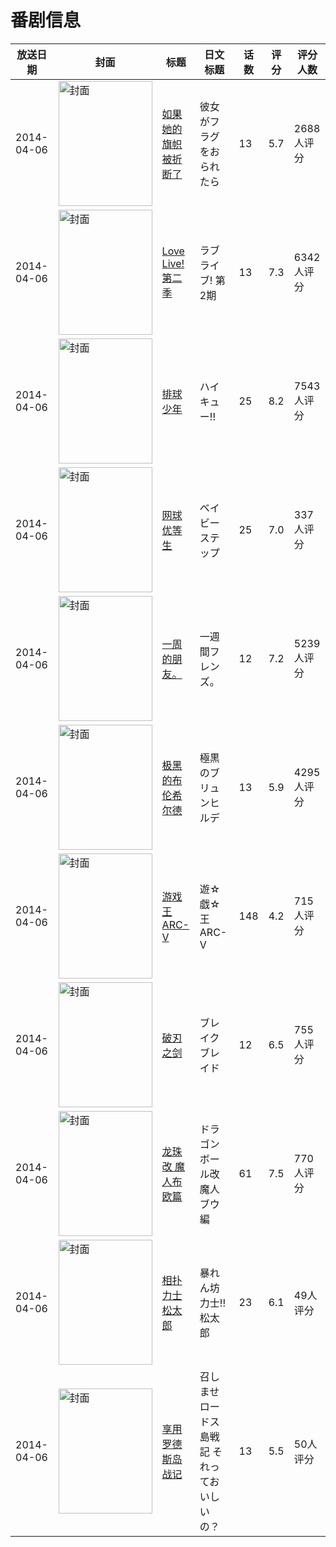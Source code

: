 # 番剧信息

|放送日期|封面|标题|日文标题|话数|评分|评分人数|
|---|---|---|---|---|---|---|
|2014-04-06|<img src="//lain.bgm.tv/pic/cover/c/1b/cb/63927_IOhHR.jpg" alt="封面" style="width:150px;height:200px;object-fit:cover;">|[如果她的旗帜被折断了](https://bangumi.tv/subject/63927)|彼女がフラグをおられたら|13|5.7|2688人评分|
|2014-04-06|<img src="//lain.bgm.tv/pic/cover/c/94/2a/75989_ylW5o.jpg" alt="封面" style="width:150px;height:200px;object-fit:cover;">|[Love Live! 第二季](https://bangumi.tv/subject/75989)|ラブライブ! 第2期|13|7.3|6342人评分|
|2014-04-06|<img src="//lain.bgm.tv/pic/cover/c/91/d8/84171_5KpYZ.jpg" alt="封面" style="width:150px;height:200px;object-fit:cover;">|[排球少年](https://bangumi.tv/subject/84171)|ハイキュー!!|25|8.2|7543人评分|
|2014-04-06|<img src="//lain.bgm.tv/pic/cover/c/01/6c/87717_bhpsc.jpg" alt="封面" style="width:150px;height:200px;object-fit:cover;">|[网球优等生](https://bangumi.tv/subject/87717)|ベイビーステップ|25|7.0|337人评分|
|2014-04-06|<img src="//lain.bgm.tv/pic/cover/c/98/a3/88493_tKAht.jpg" alt="封面" style="width:150px;height:200px;object-fit:cover;">|[一周的朋友。](https://bangumi.tv/subject/88493)|一週間フレンズ。|12|7.2|5239人评分|
|2014-04-06|<img src="//lain.bgm.tv/pic/cover/c/59/50/89485_xKkzo.jpg" alt="封面" style="width:150px;height:200px;object-fit:cover;">|[极黑的布伦希尔德](https://bangumi.tv/subject/89485)|極黒のブリュンヒルデ|13|5.9|4295人评分|
|2014-04-06|<img src="//lain.bgm.tv/pic/cover/c/c1/75/92161_R2GYo.jpg" alt="封面" style="width:150px;height:200px;object-fit:cover;">|[游戏王ARC-V](https://bangumi.tv/subject/92161)|遊☆戯☆王ARC-V|148|4.2|715人评分|
|2014-04-06|<img src="//lain.bgm.tv/pic/cover/c/8d/5a/95618_EO88l.jpg" alt="封面" style="width:150px;height:200px;object-fit:cover;">|[破刃之剑](https://bangumi.tv/subject/95618)|ブレイク ブレイド|12|6.5|755人评分|
|2014-04-06|<img src="//lain.bgm.tv/pic/cover/c/bb/ba/97045_zylL9.jpg" alt="封面" style="width:150px;height:200px;object-fit:cover;">|[龙珠改 魔人布欧篇](https://bangumi.tv/subject/97045)|ドラゴンボール改 魔人ブウ編|61|7.5|770人评分|
|2014-04-06|<img src="//lain.bgm.tv/pic/cover/c/ff/a9/97945_39zx9.jpg" alt="封面" style="width:150px;height:200px;object-fit:cover;">|[相扑力士松太郎](https://bangumi.tv/subject/97945)|暴れん坊力士!!松太郎|23|6.1|49人评分|
|2014-04-06|<img src="//lain.bgm.tv/pic/cover/c/eb/68/99809_424aq.jpg" alt="封面" style="width:150px;height:200px;object-fit:cover;">|[享用罗德斯岛战记](https://bangumi.tv/subject/99809)|召しませロードス島戦記 それっておいしいの？|13|5.5|50人评分|
